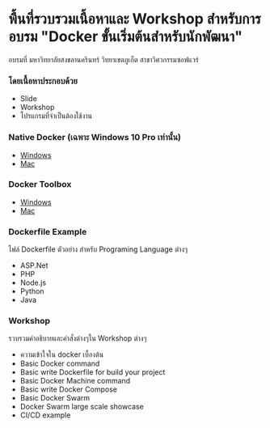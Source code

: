 # พื้นที่รวบรวมเนื้อหาและ Workshop สำหรับการอบรม "Docker ขั้นเริ่มต้นสำหรับนักพัฒนา"

อบรมที่ มหาวิทยาลัยสงขลานครินทร์ วิทยาเขตภูเก็ต สาขาวิศวกรรมซอฟแวร์

### โดยเนื้อหาประกอบด้วย
- Slide
- Workshop
- โปรแกรมที่จำเป็นต้องใช้งาน

### Native Docker (เฉพาะ Windows 10 Pro เท่านั้น)
- [Windows](https://download.docker.com/win/stable/InstallDocker.msi) 
- [Mac](https://download.docker.com/mac/stable/Docker.dmg)

### Docker Toolbox
- [Windows](https://download.docker.com/win/stable/DockerToolbox.exe)
- [Mac](https://download.docker.com/mac/stable/DockerToolbox.pkg)

### Dockerfile Example
ไฟล์ Dockerfile ตัวอย่าง สำหรับ Programing Language ต่างๆ
- ASP.Net
- PHP
- Node.js
- Python
- Java

### Workshop
รวบรวมคำอธิบายและคำสั่งต่างๆใน Workshop ต่างๆ
- ความเข้าใจใน docker เบื้องต้น
- Basic Docker command
- Basic write Dockerfile for build your project
- Basic Docker Machine command
- Basic write Docker Compose
- Basic Docker Swarm
- Docker Swarm large scale showcase
- CI/CD example
